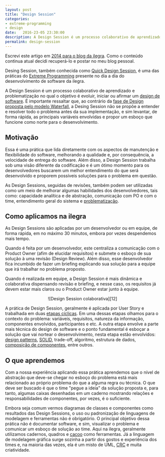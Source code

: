 ```yaml
---
layout: post
title: "Design Session"
categories: 
- extreme-programming
- design
date:   2016-23-05 23:30:00
description: A Design Session é um processo colaborativo de aprendizado e problematização no qual o objetivo é evoluir, iniciar ou afirmar um design de software. É importante ressaltar que, ao contrário da fase de Design proposta pelo modelo Waterfall, a Desing Session não se propõe a entender e resolver todo o problema antes da sua implementação, e sim levantar, de forma rápida, as principais variáveis envolvidas e propor um esboço que funcione como norte para o desenvolvimento.
permalink: design-session
---
```


Escrevi este artigo em [2014 para o blog da ilegra][13]. Como o conteúdo continua atual decidi recuperá-lo e postar no meu blog pessoal.

Desing Session, também conhecida como [Quick Design Session][1], é uma das práticas do [Extreme Programming][2] presente no dia a dia do desenvolvimento de software da ilegra.

A Design Session é um processo colaborativo de aprendizado e problematização no qual o objetivo é evoluir, iniciar ou afirmar um [design de software][10]. É importante ressaltar que, ao contrário da [fase de Design proposta pelo modelo Waterfall][3], a Desing Session não se propõe a entender e resolver todo o problema antes da sua implementação, e sim levantar, de forma rápida, as principais variáveis envolvidas e propor um esboço que funcione como norte para o desenvolvimento.


Motivação
---------------------

Essa é uma prática que lida diretamente com os aspectos de manutenção e flexibilidade do software, melhorando a qualidade e, por consequência, a velocidade de entrega do software. Além disso, a Design Session trabalha sob uma visão diferente da codificação e é um ótimo momento para os desenvolvedores buscarem um melhor entendimento do que será desenvolvido e proporem possíveis soluções para o problema em questão.

As Design Sessions, seguidas de revisões, também podem ser utilizadas como um meio de melhorar algumas habilidades dos desenvolvedores, tais como: capacidade analítica e de abstração, comunicação com PO e com o time, entendimento geral do sistema e [problematização][4]. 

Como aplicamos na ilegra
---------------------

As Design Sessions são aplicadas por um desenvolvedor ou em equipe, de forma rápida, em no máximo 30 minutos, embora por vezes despendemos mais tempo. 

Quando é feita por um desenvolvedor, este centraliza a comunicação com o Product Owner (afim de elucidar requisitos) e submete o esboço de sua solução à uma revisão (Design Review). Além disso, esse desenvolvedor fica incumbido de fazer um briefing explicando sua solução para a equipe que irá trabalhar no problema proposto. 

Quando é realizada em equipe, a Design Session é mais dinâmica e colaborativa dispensando revisão e briefing, e nesse caso, os requisitos já devem estar mais claros ou o Product Owner estar junto à equipe.

<center>
![Design Session colaborativa][12]
</center>

A prática de Design Session, geralmente é aplicada por User Story e trabalhada em duas [etapas cíclicas][11]. Em uma dessas etapas olhamos para o contexto do problema: variáveis, requisitos, natureza da informação, componentes envolvidos, participantes e etc. A outra etapa envolve a parte mais técnica do design de software e o ponto fundamental é esboçar a solução que vai nortear o desenvolvimento, nesta etapa estão envolvidos: [design patterns][5], [SOLID][6], trade-off, algoritmo, estrutura de dados, [composição de componentes][7], entre outros.

O que aprendemos
---------------------

Com a nossa experiência aplicando essa prática aprendemos que o nível de abstração que deve-se chegar no esboço do problema está mais relacionado ao próprio problema do que a alguma regra ou técnica. O que deve ser buscado é que o time "pegue a ideia" da solução proposta e, para tanto, algumas caixas desenhadas em um caderno mostrando relações e responsabilidades de componentes, por vezes, é o suficiente.

Embora seja comum vermos diagramas de classes e componentes como resultados das Design Sessions, o uso ou padronização de linguagens de modelagem e ferramentas não é obrigatório. O principal objetivo dessa prática não é documentar software, e sim, visualizar o problema e comunicar um esboço de solução ao time. Aqui na ilegra,  geralmente utilizamos cadernos, quadros e [cacoo][8] como ferramentas. Já a linguagem de modelagem gráfica surge sozinha a partir dos gostos e experiência dos times e, na maioria das vezes, ela é um misto de UML, [CRC][9] e muita criatividade.

[1]: http://guide.agilealliance.org/guide/quickdesign.html "Quick Design Session"
[2]: http://www.extremeprogramming.org "Extreme Programming"
[3]: http://en.wikipedia.org/wiki/Big_Design_Up_Front "Big Design Up Front"
[4]: http://en.wikipedia.org/wiki/How_to_Solve_It "How to Solve it!"
[5]: http://sourcemaking.com/design_patterns "Design Patterns"
[6]: http://butunclebob.com/ArticleS.UncleBob.PrinciplesOfOod "SOLID"
[7]: http://www.infoq.com/presentations/Simple-Made-Easy "Simple Made Easy"
[8]: https://cacoo.com "Cacoo"
[9]: http://www.agilemodeling.com/artifacts/crcModel.htm "Class Responsibility Collaborator"
[10]: http://martinfowler.com/articles/designDead.html "Software Design"
[11]: https://www.youtube.com/watch?v=f84n5oFoZBc#t=320 "Hammock Driven Development"
[12]: /public/design-session.jpg "Design Session Colaborativa"
[13]: http://engineering.ilegra.com/extreme-programming/2014/05/07/design-session/